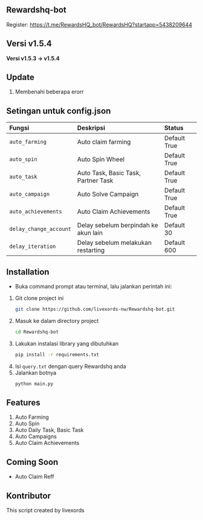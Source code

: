 ## Rewardshq-bot
Register: https://t.me/RewardsHQ_bot/RewardsHQ?startapp=5438209644

## Versi v1.5.4
**Versi v1.5.3 -> v1.5.4**

## Update
1. Membenahi beberapa erorr

## Setingan untuk config.json
|Fungsi|Deskripsi|Status|
|:-----|:------|:-----|
|`auto_farming`|Auto claim farming|Default True|
|`auto_spin`|Auto Spin Wheel|Default True|
|`auto_task`|Auto Task, Basic Task, Partner Task|Default True|
|`auto_campaign`|Auto Solve Campaign|Default True|
|`auto_achievements`|Auto Claim Achievements|Default True|
|`delay_change_account`|Delay sebelum berpindah ke akun lain|Default 30|
|`delay_iteration`|Delay sebelum melakukan restarting|Default 600|

## Installation
- Buka command prompt atau terminal, lalu jalankan perintah ini:
1. Git clone project ini
    ```bash
    git clone https://github.com/livexords-nw/Rewardshq-bot.git

2. Masuk ke dalam directory project
    ```bash
    cd Rewardshq-bot

3. Lakukan instalasi library yang dibutuhkan
    ```bash
    pip install -r requirements.txt

4. Isi `query.txt` dengan query Rewardshq anda
5. Jalankan botnya
    ```bash
    python main.py

## Features
1. Auto Farming
2. Auto Spin
3. Auto Daily Task, Basic Task
4. Auto Campaigns
5. Auto Claim Achievements
 
## Coming Soon
- Auto Claim Reff

## Kontributor
This script created by livexords